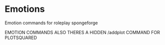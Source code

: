 # Emotions
Emotion commands for roleplay spongeforge

EMOTION COMMANDS ALSO THERES A HIDDEN /addplot COMMAND FOR PLOTSQUARED
